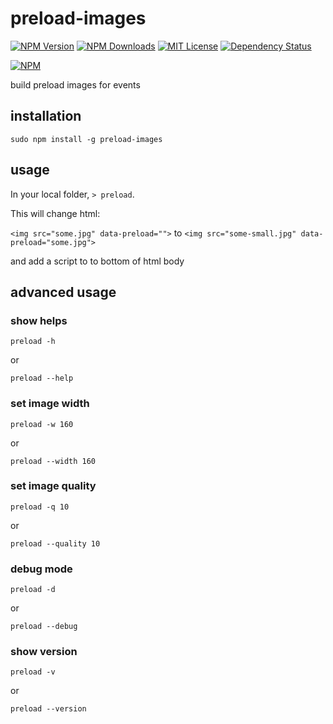 # preload-images

[![NPM Version][npm-version-image]][npm-url]
[![NPM Downloads][npm-downloads-image]][npm-url]
[![MIT License][license-image]][license-url]
[![Dependency Status][david-image]][david-url]

[![NPM][nodei-image]][nodei-url]

build preload images for events

## installation

`sudo npm install -g preload-images`

## usage

In your local folder, `> preload`.

This will change html:

`<img src="some.jpg" data-preload="">` to `<img src="some-small.jpg" data-preload="some.jpg">`

and add a script to to bottom of html body

## advanced usage

### show helps

`preload -h`

or

`preload --help`

### set image width

`preload -w 160`

or

`preload --width 160`

### set image quality

`preload -q 10`

or

`preload --quality 10`

### debug mode

`preload -d`

or

`preload --debug`

### show version

`preload -v`

or

`preload --version`

[npm-version-image]: http://img.shields.io/npm/v/preload-images.svg?style=flat
[npm-url]: https://www.npmjs.com/package/preload-images
[npm-downloads-image]: http://img.shields.io/npm/dm/preload-images.svg?style=flat
[license-image]: http://img.shields.io/badge/license-MIT-blue.svg?style=flat
[license-url]: LICENSE
[david-image]: http://img.shields.io/david/vivaxy/preload-images.svg?style=flat
[david-url]: https://david-dm.org/vivaxy/preload-images
[nodei-image]: https://nodei.co/npm-dl/preload-images.png?height=3
[nodei-url]: https://nodei.co/npm/preload-images/
